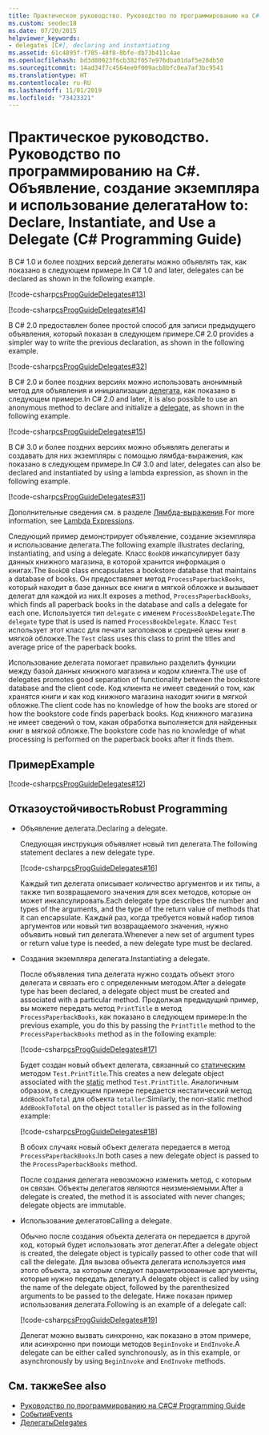 ```yaml
---
title: Практическое руководство. Руководство по программированию на C#. Объявление, создание экземпляра и использование делегата
ms.custom: seodec18
ms.date: 07/20/2015
helpviewer_keywords:
- delegates [C#], declaring and instantiating
ms.assetid: 61c4895f-f785-48f8-8bfe-db73b411c4ae
ms.openlocfilehash: bd3d80023f6cb382f057e976dba01daf5e28db50
ms.sourcegitcommit: 14ad34f7c4564ee0f009acb8bfc0ea7af3bc9541
ms.translationtype: HT
ms.contentlocale: ru-RU
ms.lasthandoff: 11/01/2019
ms.locfileid: "73423321"
---
```

# <a name="how-to-declare-instantiate-and-use-a-delegate-c-programming-guide"></a><span data-ttu-id="aac79-102">Практическое руководство. Руководство по программированию на C#. Объявление, создание экземпляра и использование делегата</span><span class="sxs-lookup"><span data-stu-id="aac79-102">How to: Declare, Instantiate, and Use a Delegate (C# Programming Guide)</span></span>
<span data-ttu-id="aac79-103">В C# 1.0 и более поздних версий делегаты можно объявлять так, как показано в следующем примере.</span><span class="sxs-lookup"><span data-stu-id="aac79-103">In C# 1.0 and later, delegates can be declared as shown in the following example.</span></span>  
  
 [!code-csharp[csProgGuideDelegates#13](~/samples/snippets/csharp/VS_Snippets_VBCSharp/csProgGuideDelegates/CS/Delegates.cs#13)]  
  
 [!code-csharp[csProgGuideDelegates#14](~/samples/snippets/csharp/VS_Snippets_VBCSharp/csProgGuideDelegates/CS/Delegates.cs#14)]  
  
 <span data-ttu-id="aac79-104">В C# 2.0 предоставлен более простой способ для записи предыдущего объявления, который показан в следующем примере.</span><span class="sxs-lookup"><span data-stu-id="aac79-104">C# 2.0 provides a simpler way to write the previous declaration, as shown in the following example.</span></span>  
  
 [!code-csharp[csProgGuideDelegates#32](~/samples/snippets/csharp/VS_Snippets_VBCSharp/csProgGuideDelegates/CS/Delegates.cs#32)]  
  
 <span data-ttu-id="aac79-105">В C# 2.0 и более поздних версиях можно использовать анонимный метод для объявления и инициализации [делегата](../../language-reference/builtin-types/reference-types.md), как показано в следующем примере.</span><span class="sxs-lookup"><span data-stu-id="aac79-105">In C# 2.0 and later, it is also possible to use an anonymous method to declare and initialize a [delegate](../../language-reference/builtin-types/reference-types.md), as shown in the following example.</span></span>  
  
 [!code-csharp[csProgGuideDelegates#15](~/samples/snippets/csharp/VS_Snippets_VBCSharp/csProgGuideDelegates/CS/Delegates.cs#15)]  
  
 <span data-ttu-id="aac79-106">В C# 3.0 и более поздних версиях можно объявлять делегаты и создавать для них экземпляры с помощью лямбда-выражения, как показано в следующем примере.</span><span class="sxs-lookup"><span data-stu-id="aac79-106">In C# 3.0 and later, delegates can also be declared and instantiated by using a lambda expression, as shown in the following example.</span></span>  
  
 [!code-csharp[csProgGuideDelegates#31](~/samples/snippets/csharp/VS_Snippets_VBCSharp/csProgGuideDelegates/CS/Delegates.cs#31)]  
  
 <span data-ttu-id="aac79-107">Дополнительные сведения см. в разделе [Лямбда-выражения](../statements-expressions-operators/lambda-expressions.md).</span><span class="sxs-lookup"><span data-stu-id="aac79-107">For more information, see [Lambda Expressions](../statements-expressions-operators/lambda-expressions.md).</span></span>  
  
 <span data-ttu-id="aac79-108">Следующий пример демонстрирует объявление, создание экземпляра и использование делегата.</span><span class="sxs-lookup"><span data-stu-id="aac79-108">The following example illustrates declaring, instantiating, and using a delegate.</span></span> <span data-ttu-id="aac79-109">Класс `BookDB` инкапсулирует базу данных книжного магазина, в которой хранится информация о книгах.</span><span class="sxs-lookup"><span data-stu-id="aac79-109">The `BookDB` class encapsulates a bookstore database that maintains a database of books.</span></span> <span data-ttu-id="aac79-110">Он предоставляет метод `ProcessPaperbackBooks`, который находит в базе данных все книги в мягкой обложке и вызывает делегат для каждой из них.</span><span class="sxs-lookup"><span data-stu-id="aac79-110">It exposes a method, `ProcessPaperbackBooks`, which finds all paperback books in the database and calls a delegate for each one.</span></span> <span data-ttu-id="aac79-111">Используется тип `delegate` с именем `ProcessBookDelegate`.</span><span class="sxs-lookup"><span data-stu-id="aac79-111">The `delegate` type that is used is named `ProcessBookDelegate`.</span></span> <span data-ttu-id="aac79-112">Класс `Test` использует этот класс для печати заголовков и средней цены книг в мягкой обложке.</span><span class="sxs-lookup"><span data-stu-id="aac79-112">The `Test` class uses this class to print the titles and average price of the paperback books.</span></span>  
  
 <span data-ttu-id="aac79-113">Использование делегата помогает правильно разделить функции между базой данных книжного магазина и кодом клиента.</span><span class="sxs-lookup"><span data-stu-id="aac79-113">The use of delegates promotes good separation of functionality between the bookstore database and the client code.</span></span> <span data-ttu-id="aac79-114">Код клиента не имеет сведений о том, как хранятся книги и как код книжного магазина находит книги в мягкой обложке.</span><span class="sxs-lookup"><span data-stu-id="aac79-114">The client code has no knowledge of how the books are stored or how the bookstore code finds paperback books.</span></span> <span data-ttu-id="aac79-115">Код книжного магазина не имеет сведений о том, какая обработка выполняется для найденных книг в мягкой обложке.</span><span class="sxs-lookup"><span data-stu-id="aac79-115">The bookstore code has no knowledge of what processing is performed on the paperback books after it finds them.</span></span>  
  
## <a name="example"></a><span data-ttu-id="aac79-116">Пример</span><span class="sxs-lookup"><span data-stu-id="aac79-116">Example</span></span>  
 [!code-csharp[csProgGuideDelegates#12](~/samples/snippets/csharp/VS_Snippets_VBCSharp/csProgGuideDelegates/CS/Delegates.cs#12)]  
  
## <a name="robust-programming"></a><span data-ttu-id="aac79-117">Отказоустойчивость</span><span class="sxs-lookup"><span data-stu-id="aac79-117">Robust Programming</span></span>  
  
- <span data-ttu-id="aac79-118">Объявление делегата.</span><span class="sxs-lookup"><span data-stu-id="aac79-118">Declaring a delegate.</span></span>  
  
     <span data-ttu-id="aac79-119">Следующая инструкция объявляет новый тип делегата.</span><span class="sxs-lookup"><span data-stu-id="aac79-119">The following statement declares a new delegate type.</span></span>  
  
     [!code-csharp[csProgGuideDelegates#16](~/samples/snippets/csharp/VS_Snippets_VBCSharp/csProgGuideDelegates/CS/Delegates.cs#16)]  
  
     <span data-ttu-id="aac79-120">Каждый тип делегата описывает количество аргументов и их типы, а также тип возвращаемого значения для всех методов, которые он может инкапсулировать.</span><span class="sxs-lookup"><span data-stu-id="aac79-120">Each delegate type describes the number and types of the arguments, and the type of the return value of methods that it can encapsulate.</span></span> <span data-ttu-id="aac79-121">Каждый раз, когда требуется новый набор типов аргументов или новый тип возвращаемого значения, нужно объявить новый тип делегата.</span><span class="sxs-lookup"><span data-stu-id="aac79-121">Whenever a new set of argument types or return value type is needed, a new delegate type must be declared.</span></span>  
  
- <span data-ttu-id="aac79-122">Создания экземпляра делегата.</span><span class="sxs-lookup"><span data-stu-id="aac79-122">Instantiating a delegate.</span></span>  
  
     <span data-ttu-id="aac79-123">После объявления типа делегата нужно создать объект этого делегата и связать его с определенным методом.</span><span class="sxs-lookup"><span data-stu-id="aac79-123">After a delegate type has been declared, a delegate object must be created and associated with a particular method.</span></span> <span data-ttu-id="aac79-124">Продолжая предыдущий пример, вы можете передать метод `PrintTitle` в метод `ProcessPaperbackBooks`, как показано в следующем примере:</span><span class="sxs-lookup"><span data-stu-id="aac79-124">In the previous example, you do this by passing the `PrintTitle` method to the `ProcessPaperbackBooks` method as in the following example:</span></span>  
  
     [!code-csharp[csProgGuideDelegates#17](~/samples/snippets/csharp/VS_Snippets_VBCSharp/csProgGuideDelegates/CS/Delegates.cs#17)]  
  
     <span data-ttu-id="aac79-125">Будет создан новый объект делегата, связанный со [статическим](../../language-reference/keywords/static.md) методом `Test.PrintTitle`.</span><span class="sxs-lookup"><span data-stu-id="aac79-125">This creates a new delegate object associated with the [static](../../language-reference/keywords/static.md) method `Test.PrintTitle`.</span></span> <span data-ttu-id="aac79-126">Аналогичным образом, в следующем примере передается нестатический метод `AddBookToTotal` для объекта `totaller`:</span><span class="sxs-lookup"><span data-stu-id="aac79-126">Similarly, the non-static method `AddBookToTotal` on the object `totaller` is passed as in the following example:</span></span>  
  
     [!code-csharp[csProgGuideDelegates#18](~/samples/snippets/csharp/VS_Snippets_VBCSharp/csProgGuideDelegates/CS/Delegates.cs#18)]  
  
     <span data-ttu-id="aac79-127">В обоих случаях новый объект делегата передается в метод `ProcessPaperbackBooks`.</span><span class="sxs-lookup"><span data-stu-id="aac79-127">In both cases a new delegate object is passed to the `ProcessPaperbackBooks` method.</span></span>  
  
     <span data-ttu-id="aac79-128">После создания делегата невозможно изменить метод, с которым он связан. Объекты делегатов являются неизменяемыми.</span><span class="sxs-lookup"><span data-stu-id="aac79-128">After a delegate is created, the method it is associated with never changes; delegate objects are immutable.</span></span>  
  
- <span data-ttu-id="aac79-129">Использование делегатов</span><span class="sxs-lookup"><span data-stu-id="aac79-129">Calling a delegate.</span></span>  
  
     <span data-ttu-id="aac79-130">Обычно после создания объекта делегата он передается в другой код, который будет использовать этот делегат.</span><span class="sxs-lookup"><span data-stu-id="aac79-130">After a delegate object is created, the delegate object is typically passed to other code that will call the delegate.</span></span> <span data-ttu-id="aac79-131">Для вызова объекта делегата используется имя этого объекта, за которым следуют параметризованные аргументы, которые нужно передать делегату.</span><span class="sxs-lookup"><span data-stu-id="aac79-131">A delegate object is called by using the name of the delegate object, followed by the parenthesized arguments to be passed to the delegate.</span></span> <span data-ttu-id="aac79-132">Ниже показан пример использования делегата.</span><span class="sxs-lookup"><span data-stu-id="aac79-132">Following is an example of a delegate call:</span></span>  
  
     [!code-csharp[csProgGuideDelegates#19](~/samples/snippets/csharp/VS_Snippets_VBCSharp/csProgGuideDelegates/CS/Delegates.cs#19)]  
  
     <span data-ttu-id="aac79-133">Делегат можно вызвать синхронно, как показано в этом примере, или асинхронно при помощи методов `BeginInvoke` и `EndInvoke`.</span><span class="sxs-lookup"><span data-stu-id="aac79-133">A delegate can be either called synchronously, as in this example, or asynchronously by using `BeginInvoke` and `EndInvoke` methods.</span></span>  
  
## <a name="see-also"></a><span data-ttu-id="aac79-134">См. также</span><span class="sxs-lookup"><span data-stu-id="aac79-134">See also</span></span>

- [<span data-ttu-id="aac79-135">Руководство по программированию на C#</span><span class="sxs-lookup"><span data-stu-id="aac79-135">C# Programming Guide</span></span>](../index.md)
- [<span data-ttu-id="aac79-136">События</span><span class="sxs-lookup"><span data-stu-id="aac79-136">Events</span></span>](../events/index.md)
- [<span data-ttu-id="aac79-137">Делегаты</span><span class="sxs-lookup"><span data-stu-id="aac79-137">Delegates</span></span>](./index.md)
